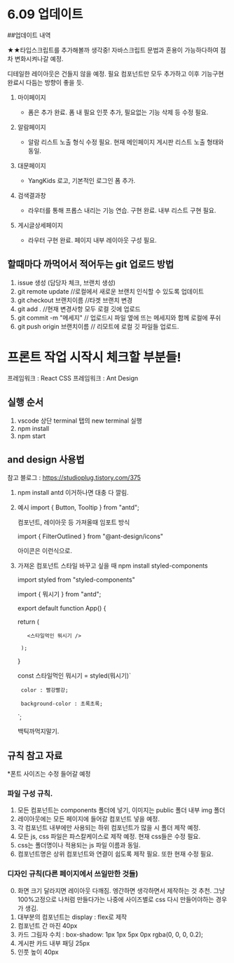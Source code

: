 # 6.09 업데이트

##업데이트 내역

★★타입스크립트를 추가해볼까 생각중! 
자바스크립트 문법과 혼용이 가능하다하여 점차 변화시켜나갈 예정.

디테일한 레이아웃은 건들지 않을 예정.
필요 컴포넌트만 모두 추가하고 이후 기능구현 완료시
다듬는 방향이 좋을 듯.

1. 마이페이지
   - 폼은 추가 완료. 폼 내 필요 인풋 추가, 필요없는 기능 삭제 등 수정 필요.
  
2. 알람페이지
   - 알람 리스트 노출 형식 수정 필요. 현재 메인페이지 게시판 리스트 노출 형태와 동일.
   
3. 대문페이지
   - YangKids 로고, 기본적인 로그인 폼 추가.
  
4. 검색결과창
   - 라우터를 통해 프롭스 내리는 기능 연습. 구현 완료. 내부 리스트 구현 필요.
  
5. 게시글상세페이지
   - 라우터 구현 완료. 페이지 내부 레이아웃 구성 필요.


## 할때마다 까먹어서 적어두는 git 업로드 방법

1. issue 생성 (담당자 체크, 브랜치 생성)
2. git remote update  //로컬에서 새로운 브랜치 인식할 수 있도록 업데이트
3. git checkout 브랜치이름 //타겟 브랜치 변경
4. git add . //현재 변경사항 모두 로컬 깃에 업로드
5. git commit -m "메세지" // 업로드시 파일 옆에 뜨는 메세지와 함께 로컬에 푸쉬
6. git push origin 브랜치이름 // 리모트에 로컬 깃 파일들 업로드.




# 프론트 작업 시작시 체크할 부분들!

프레임워크 : React
CSS 프레임워크 : Ant Design

## 실행 순서

1. vscode 상단 terminal 탭의 new terminal 실행
2. npm install
3. npm start

## and design 사용법
참고 블로그 : https://studioplug.tistory.com/375

1. npm install antd
   이거하나면 대충 다 깔림.

2. 예시
   import { Button, Tooltip } from "antd";
   
   컴포넌트, 레이아웃 등 가져올때 임포트 방식
   
   import { FilterOutlined } from "@ant-design/icons"
   
   아이콘은 이런식으로.

3. 가져온 컴포넌트 스타일 바꾸고 싶을 때
   npm install styled-components 
   
   import styled from "styled-components"

   import { 뭐시기 } from "antd";

    export default function App() {
    
      return (
      
          <스타일먹인 뭐시기 />
          
        );
        
    }


    const 스타일먹인 뭐시기 = styled(뭐시기)`
    
        color : 빨강빨강;
       
        background-color : 초록초록;
        
      `;
     
     백틱까먹지말기.
      


## 규칙 참고 자료

*폰트 사이즈는 수정 들어갈 예정
### 파일 구성 규칙.
1. 모든 컴포넌트는 components 폴더에 넣기, 이미지는 public 폴더 내부 img 폴더
2. 레이아웃에는 모든 페이지에 들어갈 컴포넌트 넣을 예정.
3. 각 컴포넌트 내부에만 사용되는 하위 컴포넌트가 많을 시 폴더 제작 예정.
4. 모든 js, css 파일은 파스칼케이스로 제작 예정. 현재 css들은 수정 필요.
5. css는 폴더명이나 적용되는 js 파일 이름과 동일.
6. 컴포넌트명은 상위 컴포넌트와 연결이 쉽도록 제작 필요. 또한 현재 수정 필요.


### 디자인 규칙(다른 페이지에서 쓰일만한 것들)
0. 화면 크기 달라지면 레이아웃 다깨짐. 엥간하면 생각하면서 제작하는 것 추천.
   그냥 100%고정으로 나처럼 만들다가는 나중에 사이즈별로 css 다시 만들어야하는 경우가 생김.
1. 대부분의 컴포넌트는 display : flex로 제작 
2. 컴포넌트 간 마진 40px
3. 카드 그림자 수치 : box-shadow: 1px 1px 5px 0px rgba(0, 0, 0, 0.2);
4. 게시판 카드 내부 패딩 25px
5. 인풋 높이 40px




<!-- In the project directory, you can run:

### `npm start`

Runs the app in the development mode.\
Open [http://localhost:3000](http://localhost:3000) to view it in your browser.

The page will reload when you make changes.\
You may also see any lint errors in the console.

### `npm test`

Launches the test runner in the interactive watch mode.\
See the section about [running tests](https://facebook.github.io/create-react-app/docs/running-tests) for more information.

### `npm run build`

Builds the app for production to the `build` folder.\
It correctly bundles React in production mode and optimizes the build for the best performance.

The build is minified and the filenames include the hashes.\
Your app is ready to be deployed!

See the section about [deployment](https://facebook.github.io/create-react-app/docs/deployment) for more information.

### `npm run eject`

**Note: this is a one-way operation. Once you `eject`, you can't go back!**

If you aren't satisfied with the build tool and configuration choices, you can `eject` at any time. This command will remove the single build dependency from your project.

Instead, it will copy all the configuration files and the transitive dependencies (webpack, Babel, ESLint, etc) right into your project so you have full control over them. All of the commands except `eject` will still work, but they will point to the copied scripts so you can tweak them. At this point you're on your own.

You don't have to ever use `eject`. The curated feature set is suitable for small and middle deployments, and you shouldn't feel obligated to use this feature. However we understand that this tool wouldn't be useful if you couldn't customize it when you are ready for it.

## Learn More

You can learn more in the [Create React App documentation](https://facebook.github.io/create-react-app/docs/getting-started).

To learn React, check out the [React documentation](https://reactjs.org/).

### Code Splitting

This section has moved here: [https://facebook.github.io/create-react-app/docs/code-splitting](https://facebook.github.io/create-react-app/docs/code-splitting)

### Analyzing the Bundle Size

This section has moved here: [https://facebook.github.io/create-react-app/docs/analyzing-the-bundle-size](https://facebook.github.io/create-react-app/docs/analyzing-the-bundle-size)

### Making a Progressive Web App

This section has moved here: [https://facebook.github.io/create-react-app/docs/making-a-progressive-web-app](https://facebook.github.io/create-react-app/docs/making-a-progressive-web-app)

### Advanced Configuration

This section has moved here: [https://facebook.github.io/create-react-app/docs/advanced-configuration](https://facebook.github.io/create-react-app/docs/advanced-configuration)

### Deployment

This section has moved here: [https://facebook.github.io/create-react-app/docs/deployment](https://facebook.github.io/create-react-app/docs/deployment)

### `npm run build` fails to minify

This section has moved here: [https://facebook.github.io/create-react-app/docs/troubleshooting#npm-run-build-fails-to-minify](https://facebook.github.io/create-react-app/docs/troubleshooting#npm-run-build-fails-to-minify) -->
